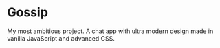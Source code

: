 # Gossip
My most ambitious project. A chat app with ultra modern design made in vanilla JavaScript and advanced CSS.
